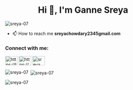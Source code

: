 

<!--
**sreya-07/sreya-07** is a ✨ _special_ ✨ repository because its `README.md` (this file) appears on your GitHub profile.

Here are some ideas to get you started:

- 🔭 I’m currently working on ...
- 🌱 I’m currently learning ...
- 👯 I’m looking to collaborate on ...
- 🤔 I’m looking for help with ...
- 💬 Ask me about ...
- 📫 How to reach me: ...
- 😄 Pronouns: ...
- ⚡ Fun fact: ...
-->
<h1 align="center">Hi 👋, I'm Ganne Sreya</h1>
<p align="left"> <img src="https://komarev.com/ghpvc/?username=sreya-07&label=Profile%20views&color=0e75b6&style=flat" alt="sreya-07" /> </p>


- 📫 How to reach me **sreyachowdary2345gmail.com**

<h3 align="left">Connect with me:</h3>
<p align="left">
<a href="https://twitter.com/https://twitter.com/sreya_ganne" target="blank"><img align="center" src="https://raw.githubusercontent.com/rahuldkjain/github-profile-readme-generator/master/src/images/icons/Social/twitter.svg" alt="https://twitter.com/sreya_ganne" height="30" width="40" /></a>
<a href="https://linkedin.com/in/https://www.linkedin.com/in/ganne-sreya-a28b1b25b/" target="blank"><img align="center" src="https://raw.githubusercontent.com/rahuldkjain/github-profile-readme-generator/master/src/images/icons/Social/linked-in-alt.svg" alt="https://www.linkedin.com/in/ganne-sreya-a28b1b25b/" height="30" width="40" /></a>
<a href="https://instagram.com/sreya_._07" target="blank"><img align="center" src="https://raw.githubusercontent.com/rahuldkjain/github-profile-readme-generator/master/src/images/icons/Social/instagram.svg" alt="sreya_._07" height="30" width="40" /></a>
</p>

<p><img align="left" src="https://github-readme-stats.vercel.app/api/top-langs?username=sreya-07&show_icons=true&locale=en&layout=compact" alt="sreya-07" /></p>

<p>&nbsp;<img align="center" src="https://github-readme-stats.vercel.app/api?username=sreya-07&show_icons=true&locale=en" alt="sreya-07" /></p>

<p><img align="center" src="https://github-readme-streak-stats.herokuapp.com/?user=sreya-07&" alt="sreya-07" /></p>
